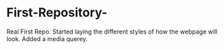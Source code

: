 # First-Repository-
Real First Repo.
 Started laying the different styles of how the webpage will look.
 Added a media querey.
